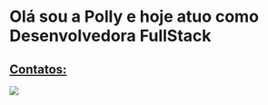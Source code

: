 <h1>Olá sou a Polly e hoje atuo como Desenvolvedora FullStack</h1>

<div>
<a href="https://github.com/pollymsr">
</div>

## Contatos:

<div>
<a href="https://www.linkedin.com/in/pollyana-rocha-090b80213" target="_blank"><img loading="lazy" src="https://img.shields.io/badge/-LinkedIn-%230077B5?style=for-the-badge&logo=linkedin&logoColor=white" target="_blank"></a>   
</div>
